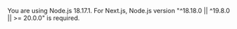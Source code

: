 You are using Node.js 18.17.1. For Next.js, Node.js version "^18.18.0 || ^19.8.0 || >= 20.0.0" is required.
